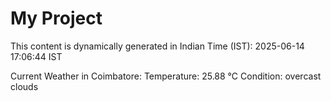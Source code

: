 # My Project

This content is dynamically generated in Indian Time (IST): 2025-06-14 17:06:44 IST


Current Weather in Coimbatore:
Temperature: 25.88 °C
Condition: overcast clouds
